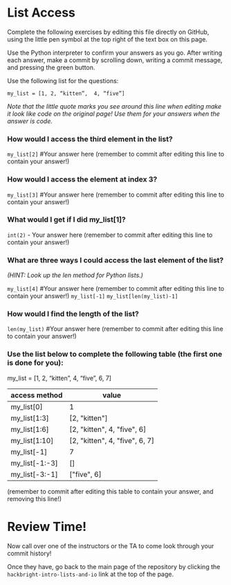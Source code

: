 # List Access

Complete the following exercises by editing this file directly on GitHub, using the little pen symbol at the top right of the text box on this page.

Use the Python interpreter to confirm your answers as you go.  After writing each answer, make a commit by scrolling down, writing a commit message, and pressing the green button.

Use the following list for the questions:

`my_list = [1, 2, “kitten”,  4, “five”]`

*Note that the little quote marks you see around this line when editing make it look like code on the original page!  Use them for your answers when the answer is code.*

### How would I access the third element in the list? 

`my_list[2]` #Your answer here (remember to commit after editing this line to contain your answer!)

### How would I access the element at index 3? 

`my_list[3]` #Your answer here (remember to commit after editing this line to contain your answer!)

### What would I get if I did my_list[1]?

`int(2)` - Your answer here (remember to commit after editing this line to contain your answer!)

### What are three ways I could access the last element of the list?
*(HINT: Look up the len method for Python lists.)*

`my_list[4]` #Your answer here (remember to commit after editing this line to contain your answer!)
`my_list[-1]` 
`my_list[len(my_list)-1]`

### How would I find the length of the list?

`len(my_list)` #Your answer here (remember to commit after editing this line to contain your answer!)

### Use the list below to complete the following table (the first one is done for you):
my_list = [1, 2, “kitten”,  4, “five”, 6, 7]

access method | value
--------------|---------
my_list[0]    | 1
my_list[1:3]  |[2, "kitten"]
my_list[1:6]  |[2, "kitten", 4, "five", 6]
my_list[1:10] |[2, "kitten", 4, "five", 6, 7]
my_list[-1]   |7
my_list[-1:-3]|[]
my_list[-3:-1]|["five", 6]


(remember to commit after editing this table to contain your answer, and removing this line!)

# Review Time!

Now call over one of the instructors or the TA to come look through your commit history! 

Once they have, go back to the main page of the repository by clicking the `hackbright-intro-lists-and-io` link at the top of the page.
